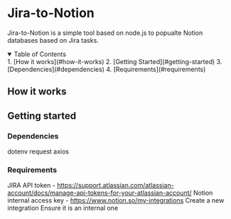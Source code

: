 # Jira-to-Notion

Jira-to-Notion is a simple tool based on node.js to popualte Notion databases based on Jira tasks.

<details open>
    <summary>Table of Contents</summary>
        1. [How it works](#how-it-works)
        2. [Getting Started](#getting-started)
        3. [Dependencies](#dependencies)
        4. [Requirements](#requirements)

</details>

## How it works

## Getting started

### Dependencies

dotenv
request
axios

### Requirements

JIRA API token - https://support.atlassian.com/atlassian-account/docs/manage-api-tokens-for-your-atlassian-account/
Notion internal access key - https://www.notion.so/my-integrations
    Create a new integration
    Ensure it is an internal one